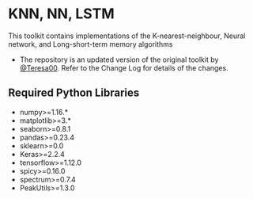 # KNN, NN, LSTM
This toolkit contains implementations of the K-nearest-neighbour, Neural network, and Long-short-term memory algorithms

- The repository is an updated version of the original toolkit by [@Teresa00](https://github.com/Teresa00/Brain2Speech). Refer to the Change Log for details of the changes.

## Required Python Libraries
- numpy>=1.16.*
- matplotlib>=3.*
- seaborn>=0.8.1
- pandas>=0.23.4
- sklearn>=0.0
- Keras>=2.2.4
- tensorflow>=1.12.0
- spicy>=0.16.0
- spectrum>=0.7.4
- PeakUtils>=1.3.0
